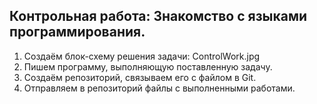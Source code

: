 ## Контрольная работа: Знакомство с языками программирования.
1. Создаём блок-схему решения задачи: 
ControlWork.jpg
2. Пишем программу, выполняющую поставленную задачу.
3. Создаём репозиторий, связываем его с файлом в Git.
4. Отправляем в репозиторий файлы с выполненными работами.
